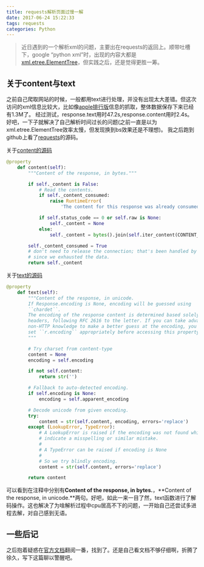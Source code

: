 ```yaml
---
title: requests解析页面过慢一解
date: 2017-06-24 15:22:33
tags: requests 
categories: Python
---
```

> 近日遇到的一个解析xml的问题，主要出在requests的返回上。顺带吐槽下，google “python xml”时，出现的内容大都是[xml.etree.ElementTree](https://docs.python.org/2/library/xml.etree.elementtree.html)，但实践之后，还是觉得更胜一筹。  

<!--more-->

## 关于content与text  

之前自己爬取网站的时候，一般都用text进行处理，并没有出现太大差错。但这次访问的xml信息比较大，比如像[apple排行版](http://ax.itunes.apple.com/WebObjects/MZStoreServices.woa/ws/RSS/topfreeapplications/limit=200/genre=6015/xml)信息的抓取，整体数据保存下来已经有1.3M了。
经过测试，response.text用时47.2s,response.content用时2.4s。好吧，一下子就解决了自己解析时间过长的问题(之前一直是以为xml.etree.ElementTree效率太慢，但发现换到bs效果还是不理想)。
我之后跑到github上看了[requests](https://github.com/requests/requests)的源码。

关于[content的源码](https://github.com/requests/requests/blob/master/requests/models.py#L813)  
    
```Python
@property
    def content(self):
        """Content of the response, in bytes."""

        if self._content is False:
            # Read the contents.
            if self._content_consumed:
                raise RuntimeError(
                    'The content for this response was already consumed')

            if self.status_code == 0 or self.raw is None:
                self._content = None
            else:
                self._content = bytes().join(self.iter_content(CONTENT_CHUNK_SIZE)) or bytes()

        self._content_consumed = True
        # don't need to release the connection; that's been handled by urllib3
        # since we exhausted the data.
        return self._content
```

关于[text的源码](https://github.com/requests/requests/blob/master/requests/models.py#L833)   
    
```Python
@property
    def text(self):
        """Content of the response, in unicode.
        If Response.encoding is None, encoding will be guessed using
        ``chardet``.
        The encoding of the response content is determined based solely on HTTP
        headers, following RFC 2616 to the letter. If you can take advantage of
        non-HTTP knowledge to make a better guess at the encoding, you should
        set ``r.encoding`` appropriately before accessing this property.
        """

        # Try charset from content-type
        content = None
        encoding = self.encoding

        if not self.content:
            return str('')

        # Fallback to auto-detected encoding.
        if self.encoding is None:
            encoding = self.apparent_encoding

        # Decode unicode from given encoding.
        try:
            content = str(self.content, encoding, errors='replace')
        except (LookupError, TypeError):
            # A LookupError is raised if the encoding was not found which could
            # indicate a misspelling or similar mistake.
            #
            # A TypeError can be raised if encoding is None
            #
            # So we try blindly encoding.
            content = str(self.content, errors='replace')

        return content
```  

可以看到在注释中分别有**Content of the response, in bytes.**，**Content of the response, in unicode.**两句。好吧，如此一来一目了然，text函数进行了解码操作。这也解决了为啥解析过程中cpu居高不下的问题，一开始自己还尝试多进程去解，对自己感到无语。

## 一些后记
之后抱着疑惑在[官方文档](http://cn.python-requests.org/zh_CN/latest/user/quickstart.html#id3)翻阅一番，找到了。还是自己看文档不够仔细啊，折腾了徐久，写下这篇聊以警醒吧。


    

